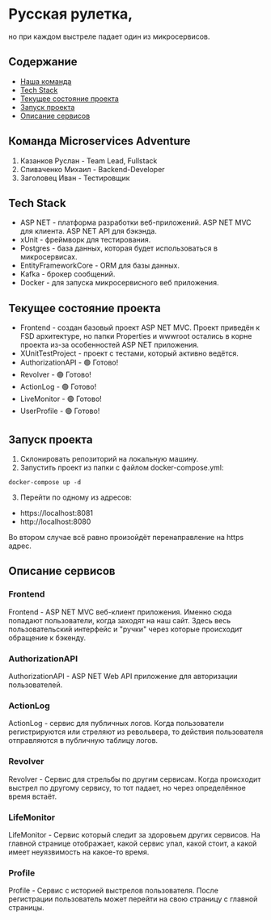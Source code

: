 # Русская рулетка,
 но при каждом выстреле падает один из микросервисов.

## Содержание
- [Наша команда](#команда-microservices-adventure)
- [Tech Stack](#tech-stack)
- [Текущее состояние проекта](#текущее-состояние-проекта)
- [Запуск проекта](#запуск-проекта)
- [Описание сервисов](#описание-сервисов)

## Команда Microservices Adventure
1. Казанков Руслан - Team Lead, Fullstack
2. Спиваченко Михаил - Backend-Developer
3. Заголовец Иван - Тестировщик

## Tech Stack
- ASP NET - платформа разработки веб-приложений. ASP NET MVC для клиента. ASP NET API для бэкэнда.
- xUnit - фреймворк для тестирования.
- Postgres - база данных, которая будет использоваться в микросервисах.
- EntityFrameworkCore - ORM для базы данных.
- Kafka - брокер сообщений.
- Docker - для запуска микросервисного веб приложения.
  
## Текущее состояние проекта
- Frontend - создан базовый проект ASP NET MVC. Проект приведён к FSD архитектуре, но папки Properties и wwwroot остались в корне проекта из-за особенностей ASP NET приложения.
- XUnitTestProject - проект с тестами, который активно ведётся.
- AuthorizationAPI - 🟢 Готово!
- Revolver - 🟢 Готово!
- ActionLog - 🟢 Готово!
- LiveMonitor - 🟢 Готово!
- UserProfile - 🟢 Готово!
  
## Запуск проекта
1. Склонировать репозиторий на локальную машину.
2. Запустить проект из папки с файлом docker-compose.yml:
```
docker-compose up -d
```
3. Перейти по одному из адресов:
- https://localhost:8081
- http://localhost:8080

Во втором случае всё равно произойдёт перенаправление на https адрес.

## Описание сервисов
### **Frontend**
Frontend - ASP NET MVC веб-клиент приложения. Именно сюда попадают пользователи, когда заходят на наш сайт. Здесь весь пользовательский интерфейс и "ручки" через которые происходит обращение к бэкенду.
### **AuthorizationAPI**
AuthorizationAPI - ASP NET Web API приложение для авторизации пользователей.
### **ActionLog**
ActionLog - сервис для публичных логов. Когда пользователи регистрируются или стреляют из револьвера, то действия пользователя отправляются в публичную таблицу логов.
### **Revolver**
Revolver - Сервис для стрельбы по другим сервисам. Когда происходит выстрел по другому сервису, то тот падает, но через определённое время встаёт.
### **LifeMonitor**
LifeMonitor - Сервис который следит за здоровьем других сервисов. На главной странице отображает, какой сервис упал, какой стоит, а какой имеет неуязвимость на какое-то время.
### **Profile**
Profile - Сервис с историей выстрелов пользователя. После регистрации пользователь может перейти на свою страницу с главной страницы.



